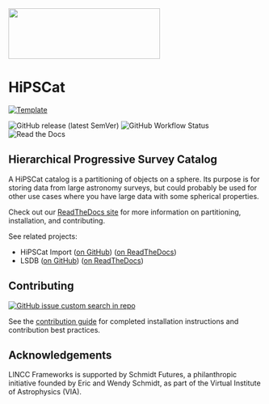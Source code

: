 <img src="https://www.lsstcorporation.org/lincc/sites/default/files/PastedGraphic-8.png" width="300" height="100">

# HiPSCat

[![Template](https://img.shields.io/badge/Template-LINCC%20Frameworks%20Python%20Project%20Template-brightgreen)](https://lincc-ppt.readthedocs.io/en/latest/)

![GitHub release (latest SemVer)](https://img.shields.io/github/v/release/astronomy-commons/hipscat)
![GitHub Workflow Status](https://img.shields.io/github/actions/workflow/status/astronomy-commons/hipscat/testing-and-coverage.yml)
![Read the Docs](https://img.shields.io/readthedocs/hipscat)

## Hierarchical Progressive Survey Catalog

A HiPSCat catalog is a partitioning of objects on a sphere. Its purpose is for 
storing data from large astronomy surveys, but could probably be used for other 
use cases where you have large data with some spherical properties.

Check out our [ReadTheDocs site](https://hipscat.readthedocs.io/en/latest/)
for more information on partitioning, installation, and contributing.

See related projects:

* HiPSCat Import ([on GitHub](https://github.com/astronomy-commons/hipscat-import))
  ([on ReadTheDocs](https://hipscat-import.readthedocs.io/en/latest/))
* LSDB ([on GitHub](https://github.com/astronomy-commons/lsdb)) 
  ([on ReadTheDocs](https://lsdb.readthedocs.io/en/latest/))

## Contributing

[![GitHub issue custom search in repo](https://img.shields.io/github/issues-search/astronomy-commons/hipscat?color=purple&label=Good%20first%20issues&query=is%3Aopen%20label%3A%22good%20first%20issue%22)](https://github.com/astronomy-commons/hipscat/issues?q=is%3Aissue+is%3Aopen+label%3A%22good+first+issue%22)

See the [contribution guide](https://hipscat.readthedocs.io/en/latest/overview/contributing.html)
for completed installation instructions and contribution best practices.

## Acknowledgements

LINCC Frameworks is supported by Schmidt Futures, a philanthropic initiative
founded by Eric and Wendy Schmidt, as part of the Virtual Institute of 
Astrophysics (VIA).

